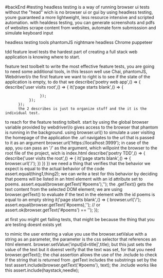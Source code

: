 #backEnd #testing 
headless testing is a way of running browser ui tests without the "head" wich is no browser ui or gui
by using headless testing, youre guaranteed a more lightweight, less resource intensive and scripted automation.
with healdess testing, you can generate screenshots and pdfs of websites scrape content from websites, automate form submisssion and simulate keyboard input

headless testing tools
     phantomJS
     nightmare
     headless Chrome
     puppeteer 

tdd feature level tests
     the hardest part of creating a full stack web application is knowing where to start. 

feature test toolbelt
     to write the most effective feature tests, you are going to need some additional tools, in this lesson well use Chai, phantomJS, Webdriverl/o
     the first feature we want to right is to see if the state of the application is empty, to do that we 
          describe('poetry web app',() => {
               describe('user visits root',() => {
                    it('page starts blank',() => {

                    });
               });
          });
          the 2 describes is just to organize stuff and the it is the individual test.
     
to reach for the feature testing tolbelt. start by using the global browser variable provided by webdriverl/o
     gives access to the browser that phantom is running in the background.
     using browser.url() to simulate a user visiting the homepage of the application
          the .url navigates to the url that is passed to it as an argument
               browser.url('https://localhost:3999');
     in case of the app, you can pass an '/' as the argument, which willpoint the browser to the root file of the project, wich is index.html
          describe('poetry TDD',() => {
               describe('user visits the root',() => {
                    it('page starts blank',() => {
                         browser.url('/');
                    })
               })
          })
we need a thing that verifies that the behavior we expect is equal to the actual behavior of the code
     assert.equal(thing1,thing2);
we can write a test for this behavior by deciding that poems will be listed in an html element with an id attribute set to poems.
     assert.equal(browser.getText('#poems'),'');
the .getText() gets the text content from the selected DOM element;
     we are using browser.getText() to evaluate if the text in the element with the id poems is equal to an empty string
          it('page starts blank',() => {
               browser.url('/');
               assert.equal(browser.getText('#poems),'');
               // or 
               assert.ok(browser.getText('#poems') == '');
          });
     
at first you might get failing tests, that might be because the thing that you are testing doesnt exists yet 

to mimic the user entering a value you use the browser.setValue with a string as an parameter,
     the parameter is the css selector that references an html element.
          browser.setValue('input[id=title]',title);
but this just sets the value of the text but it doenst verify that the text was set, for that you need browser.getText();
the chai assertion allows the use of the .include to check if the string that is returned from .getText includes the substrings set by the test
     assert.include(browser.getText('#poems'), text);
the .include works like this
     assert.include(haystack,needle);

     